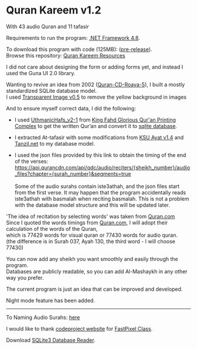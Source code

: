 ﻿# Quran Kareem v1.2
With 43 audio Quran and 11 tafasir

Requirements to run the program: [.NET Framework 4.8](https://go.microsoft.com/fwlink/?linkid=2088631).

To download this program with code (125MB): ([pre-release](https://github.com/mohamedashref371/QuranKareem/archive/refs/heads/master.zip)).<br>
Browse this repository: [Quran Kareem Resources](https://github.com/mohamedashref371/qurankareem-resources)

I did not care about designing the form or adding forms yet, and instead I used the Guna UI 2.0 library.

Wanting to revive an idea from 2002 ([Quran-CD-Roaya-5](https://archive.org/download/QuranCDRoaya5/Quran-CD-Roaya-5.iso)), I built a mostly standardized SQLite database model.<br>
I used [Transparent Image v0.5](https://github.com/mohamedashref371/Transparent-Image) to remove the yellow background in images

And to ensure myself correct data, I did the following:

- I used [UthmanicHafs_v2-1](https://fonts.qurancomplex.gov.sa/wp02/حفص) from [King Fahd Glorious Qur'an Printing Complex](https://qurancomplex.gov.sa/) to get the written Qur’an and convert it to [sqlite database](https://github.com/mohamedashref371/QuranKareem/blob/master/data/texts/حفص%20عن%20عاصم.db).

- I extracted At-tafasir with some modifications from [KSU Ayat v1.4](https://quran.ksu.edu.sa/ayat/) and [Tanzil.net](https://tanzil.net/) to my database model.

- I used the json files provided by this link to obtain the timing of the end of the verses:
https://api.qurancdn.com/api/qdc/audio/reciters/{sheikh_number}/audio_files?chapter={surah_number}&segments=true <br><br>Some of the audio surahs contain iste3athah, and the json files start from the first verse. It may happen that the program accidentally reads iste3athah with basmalah when reciting basmalah. This is not a problem with the database model structure and this will be updated later.

'The idea of recitation by selecting words' was taken from [Quran.com](https://quran.com)<br>
Since I quoted the words timings from [Quran.com](https://quran.com), I will adopt their calculation of the words of the Quran,<br>
which is 77429 words for visual quran or 77430 words for audio quran.<br>(the difference is in Surah 037, Ayah 130, the third word - I will choose 77430)

You can now add any sheikh you want smoothly and easily through the program.<br>
Databases are publicly readable, so you can add Al-Mashaykh in any other way you prefer.

The current program is just an idea that can be improved and developed.

Night mode feature has been added.
************************************

To Naming Audio Surahs: [here](https://github.com/mohamedashref371/Naming-Surahs)

I would like to thank [codeproject website](https://www.codeproject.com/) for [FastPixel Class](https://www.codeproject.com/Articles/15192/FastPixel-A-much-faster-alternative-to-Bitmap-SetP).

Download [SQLite3 Database Reader](https://github.com/pawelsalawa/sqlitestudio/releases).
